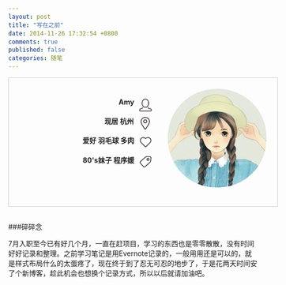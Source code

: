 ```yaml
---
layout: post
title: "写在之前"
date: 2014-11-26 17:32:54 +0800
comments: true
published: false
categories: 随笔
---
```



<div style="width:100%; height:220px; padding:20px;border:1px solid #ccc;background:url(/images/background-1.jpg);background-size:100% 100%;margin:0px 0px 30px 0px">
	<div style="float:right">
		<img src="/images/thumb.jpg" style="border-radius:100px;border:2px #FFF solid"/>
	</div>
	<div style="height:180px;margin:20px 25px">
			<img src="/images/ico_person.png" align="right" style="height:26px;margin:2px 30px 0 10px;border-style:none;box-shadow:none"/>
			<h4 align="right" style="color:#222">Amy<h4>
			<img src="/images/ico_map.png" align="right" style="height:26px;margin:2px 30px 0 10px;border-style:none;box-shadow:none"/>
			<h4 align="right" style="color:#222;">现居 杭州</h4>
			<img src="/images/ico_love.png" align="right" style="height:26px;margin:2px 30px 0 10px;border-style:none;box-shadow:none"/>			<h4 align="right" style="color:#222;">爱好 羽毛球 多肉</h4>
			<img src="/images/ico_tag.png" align="right" style="height:26px;margin:2px 30px 0 10px;border-style:none;box-shadow:none"/>			<h4 align="right" style="color:#222;">80's妹子 程序媛 </h4>
	</div>
</div>

###碎碎念

7月入职至今已有好几个月，一直在赶项目，学习的东西也是零零散散，没有时间好好记录和整理。之前学习笔记是用Evernote记录的，一般用用还是可以的，就是样式布局什么的太蛋疼了，现在终于到了忍无可忍的地步了，于是花两天时间安了个新博客，趁此机会也想换个记录方式，所以以后就请加油吧。

